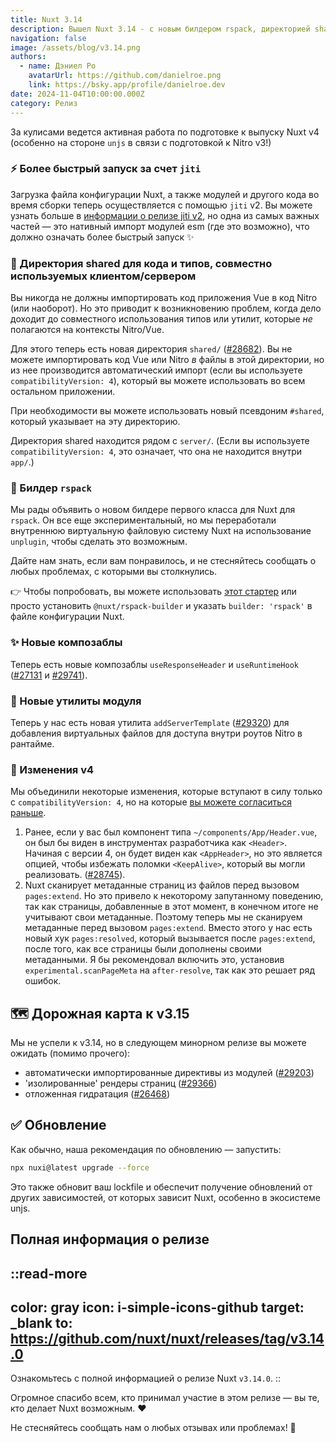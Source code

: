 ```yaml
---
title: Nuxt 3.14
description: Вышел Nuxt 3.14 - с новым билдером rspack, директорией shared и улучшениями производительности!
navigation: false
image: /assets/blog/v3.14.png
authors:
  - name: Дэниел Ро
    avatarUrl: https://github.com/danielroe.png
    link: https://bsky.app/profile/danielroe.dev
date: 2024-11-04T10:00:00.000Z
category: Релиз
---
```


За кулисами ведется активная работа по подготовке к выпуску Nuxt v4 (особенно на стороне `unjs` в связи с подготовкой к Nitro v3!)

### ⚡️ Более быстрый запуск за счет `jiti`

Загрузка файла конфигурации Nuxt, а также модулей и другого кода во время сборки теперь осуществляется с помощью `jiti` v2. Вы можете узнать больше в [информации о релизе jiti v2](https://github.com/unjs/jiti/releases/tag/v2.0.0), но одна из самых важных частей — это нативный импорт модулей esm (где это возможно), что должно означать более быстрый запуск ✨

### 📂 Директория shared для кода и типов, совместно используемых клиентом/сервером

Вы никогда не должны импортировать код приложения Vue в код Nitro (или наоборот). Но это приводит к возникновению проблем, когда дело доходит до совместного использования типов или утилит, которые _не_ полагаются на контексты Nitro/Vue.

Для этого теперь есть новая директория `shared/` ([#28682](https://github.com/nuxt/nuxt/pull/28682)). Вы не можете импортировать код Vue или Nitro _в_ файлы в этой директории, но из нее производится автоматический импорт (если вы используете `compatibilityVersion: 4`), который вы можете использовать во всем остальном приложении.

При необходимости вы можете использовать новый псевдоним `#shared`, который указывает на эту директорию.

Директория shared находится рядом с `server/`. (Если вы используете `compatibilityVersion: 4`, это означает, что она не находится внутри `app/`.)

### 🦀 Билдер `rspack`

Мы рады объявить о новом билдере первого класса для Nuxt для `rspack`. Он все еще экспериментальный, но мы переработали внутреннюю виртуальную файловую систему Nuxt на использование `unplugin`, чтобы сделать это возможным.

Дайте нам знать, если вам понравилось, и не стесняйтесь сообщать о любых проблемах, с которыми вы столкнулись.

👉 Чтобы попробовать, вы можете использовать [этот стартер](https://github.com/danielroe/nuxt-rspack-starter) или просто установить `@nuxt/rspack-builder` и указать `builder: 'rspack'` в файле конфигурации Nuxt.

### ✨ Новые композаблы

Теперь есть новые композаблы `useResponseHeader` и `useRuntimeHook` ([#27131](https://github.com/nuxt/nuxt/pull/27131) и [#29741](https://github.com/nuxt/nuxt/pull/29741)).

### 🔧 Новые утилиты модуля

Теперь у нас есть новая утилита `addServerTemplate` ([#29320](https://github.com/nuxt/nuxt/pull/29320)) для добавления виртуальных файлов для доступа внутри роутов Nitro в рантайме.

### 🚧 Изменения v4

Мы объединили некоторые изменения, которые вступают в силу только с `compatibilityVersion: 4`, но на которые [вы можете согласиться раньше](/docs/getting-started/upgrade#testing-nuxt-4).

1. Ранее, если у вас был компонент типа `~/components/App/Header.vue`, он был бы виден в инструментах разработчика как `<Header>`. Начиная с версии 4, он будет виден как `<AppHeader>`, но это является опцией, чтобы избежать поломки `<KeepAlive>`, который вы могли реализовать. ([#28745](https://github.com/nuxt/nuxt/pull/28745)).
2. Nuxt сканирует метаданные страниц из файлов перед вызовом `pages:extend`. Но это привело к некоторому запутанному поведению, так как страницы, добавленные в этот момент, в конечном итоге не учитывают свои метаданные. Поэтому теперь мы не сканируем метаданные перед вызовом `pages:extend`. Вместо этого у нас есть новый хук `pages:resolved`, который вызывается после `pages:extend`, после того, как все страницы были дополнены своими метаданными. Я бы рекомендовал включить это, установив `experimental.scanPageMeta` на `after-resolve`, так как это решает ряд ошибок.

## 🗺️ Дорожная карта к v3.15

Мы не успели к v3.14, но в следующем минорном релизе вы можете ожидать (помимо прочего):

- автоматически импортированные директивы из модулей ([#29203](https://github.com/nuxt/nuxt/pull/29203))
- 'изолированные' рендеры страниц ([#29366](https://github.com/nuxt/nuxt/pull/29366))
- отложенная гидратация ([#26468](https://github.com/nuxt/nuxt/pull/26468))

## ✅ Обновление

Как обычно, наша рекомендация по обновлению — запустить:

```sh
npx nuxi@latest upgrade --force
```

Это также обновит ваш lockfile и обеспечит получение обновлений от других зависимостей, от которых зависит Nuxt, особенно в экосистеме unjs.

## Полная информация о релизе

::read-more
---
color: gray
icon: i-simple-icons-github
target: _blank
to: https://github.com/nuxt/nuxt/releases/tag/v3.14.0
---
Ознакомьтесь с полной информацией о релизе Nuxt `v3.14.0`.
::

Огромное спасибо всем, кто принимал участие в этом релизе — вы те, кто делает Nuxt возможным. ❤️

Не стесняйтесь сообщать нам о любых отзывах или проблемах! 🙏
